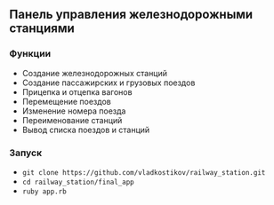## Панель управления железнодорожными станциями

### Функции
* Создание железнодорожных станций
* Создание пассажирских и грузовых поездов
* Прицепка и отцепка вагонов
* Перемещение поездов
* Изменение номера поезда
* Переименование станций
* Вывод списка поездов и станций

### Запуск
- `git clone https://github.com/vladkostikov/railway_station.git`
- `cd railway_station/final_app`
- `ruby app.rb`
